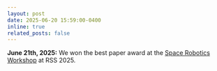 ```yaml
---
layout: post
date: 2025-06-20 15:59:00-0400
inline: true
related_posts: false
---
```


**June 21th, 2025:** We won the best paper award at the [Space Robotics Workshop](https://roboticsconference.org) at RSS 2025.
